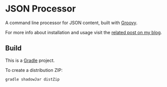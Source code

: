 # JSON Processor

A command line processor for JSON content, built with [Groovy](http://groovy.codehaus.org/). 

For more info about installation and usage visit the [related post on my blog](http://www.rolandfg.net/2014/06/29/json-commandline-processor/).

## Build

This is a [Gradle](http://www.gradle.org) project. 

To create a distribution ZIP:

    gradle shadowJar distZip